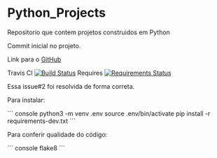 # Python_Projects
Repositorio que contem projetos construidos em Python

Commit inicial no projeto.

Link para o [GitHub](https://github.com/cassianoczz/Python_Projects)

Travis CI [![Build Status](https://app.travis-ci.com/cassianoczz/Python_Projects.svg?branch=main)](https://app.travis-ci.com/cassianoczz/Python_Projects)
Requires [![Requirements Status](https://requires.io/github/cassianoczz/Python_Projects/requirements.svg?branch=main)](https://requires.io/github/cassianoczz/Python_Projects/requirements/?branch=main)

Essa issue#2 foi resolvida de forma correta. 

Para instalar:

´´´ console
python3 -m venv .env
source .env/bin/activate
pip install -r requirements-dev.txt
´´´

Para conferir qualidade do código:

´´´ console
flake8
´´´